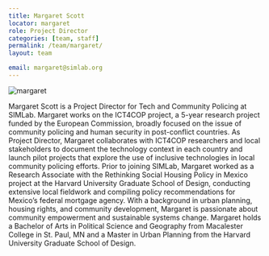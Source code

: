 ```yaml
---
title: Margaret Scott
locator: margaret
role: Project Director
categories: [team, staff]
permalink: /team/margaret/
layout: team

email: margaret@simlab.org
---
```

![margaret]({{site.baseurl}}/images/team/margaret_big.jpg)

Margaret Scott is a Project Director for Tech and Community Policing at SIMLab. Margaret works on the ICT4COP project, a 5-year research project funded by the European Commission, broadly focused on the issue of community policing and human security in post-conflict countries. As Project Director, Margaret collaborates with ICT4COP researchers and local stakeholders to document the technology context in each country and launch pilot projects that explore the use of inclusive technologies in local community policing efforts. Prior to joining SIMLab, Margaret worked as a Research Associate with the Rethinking Social Housing Policy in Mexico project at the Harvard University Graduate School of Design, conducting extensive local fieldwork and compiling policy recommendations for Mexico’s federal mortgage agency. With a background in urban planning, housing rights, and community development, Margaret is passionate about community empowerment and sustainable systems change. Margaret holds a Bachelor of Arts in Political Science and Geography from Macalester College in St. Paul, MN and a Master in Urban Planning from the Harvard University Graduate School of Design.
